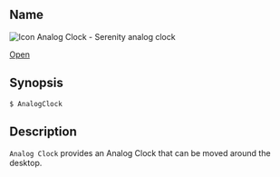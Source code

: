 ## Name

![Icon](file:///res/icons/16x16/app-analog-clock.png) Analog Clock - Serenity analog clock

[Open](file:///bin/AnalogClock)

## Synopsis

```**sh
$ AnalogClock
```

## Description

`Analog Clock` provides an Analog Clock that can be moved around the desktop.
